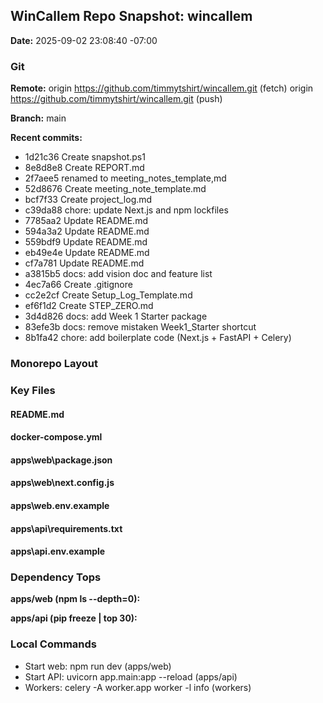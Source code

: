 ## WinCallem Repo Snapshot: wincallem

**Date:** 2025-09-02 23:08:40 -07:00

### Git
**Remote:**
origin	https://github.com/timmytshirt/wincallem.git (fetch)
origin	https://github.com/timmytshirt/wincallem.git (push)

**Branch:** main

**Recent commits:**
* 1d21c36 Create snapshot.ps1
* 8e8d8e8 Create REPORT.md
* 2f7aee5 renamed to meeting_notes_template,md
* 52d8676 Create meeting_note_template.md
* bcf7f33 Create project_log.md
* c39da88 chore: update Next.js and npm lockfiles
* 7785aa2 Update README.md
* 594a3a2 Update README.md
* 559bdf9 Update README.md
* eb49e4e Update README.md
* cf7a781 Update README.md
* a3815b5 docs: add vision doc and feature list
* 4ec7a66 Create .gitignore
* cc2e2cf Create Setup_Log_Template.md
* ef6f1d2 Create STEP_ZERO.md
* 3d4d826 docs: add Week 1 Starter package
* 83efe3b docs: remove mistaken Week1_Starter shortcut
* 8b1fa42 chore: add boilerplate code (Next.js + FastAPI + Celery)

### Monorepo Layout

### Key Files

#### README.md

#### docker-compose.yml

#### apps\web\package.json

#### apps\web\next.config.js

#### apps\web\.env.example

#### apps\api\requirements.txt

#### apps\api\.env.example

### Dependency Tops

**apps/web (npm ls --depth=0):**

**apps/api (pip freeze | top 30):**

### Local Commands
- Start web: npm run dev (apps/web)
- Start API: uvicorn app.main:app --reload (apps/api)
- Workers: celery -A worker.app worker -l info (workers)
